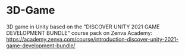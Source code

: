 # 3D-Game
3D game in Unity based on the "DISCOVER UNITY 2021 GAME DEVELOPMENT BUNDLE" course pack on Zenva Academy: https://academy.zenva.com/course/introduction-discover-unity-2021-game-development-bundle/
